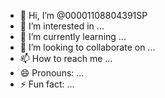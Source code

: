 - 👋 Hi, I’m @00001108804391SP
- 👀 I’m interested in ...
- 🌱 I’m currently learning ...
- 💞️ I’m looking to collaborate on ...
- 📫 How to reach me ...
- 😄 Pronouns: ...
- ⚡ Fun fact: ...

<!---
00001108804391SP/00001108804391SP is a ✨ special ✨ repository because its `README.md` (this file) appears on your GitHub profile.
You can click the Preview link to take a look at your changes.
--->
